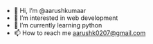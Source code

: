 - 👋 Hi, I’m @aarushkumaar
- 👀 I’m interested in web development 
- 🌱 I’m currently learning python
- 📫 How to reach me aarushk0207@gmail.com

<!---
aarushkumaar/aarushkumaar is a ✨ special ✨ repository because its `README.md` (this file) appears on your GitHub profile.
You can click the Preview link to take a look at your changes.
--->
